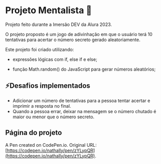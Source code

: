 # Projeto Mentalista :brain:

Projeto feito durante a Imersão DEV da Alura 2023.

O projeto proposto é um jogo de adivinhação em que o usuário terá 10 tentativas para acertar o número secreto gerado aleatoriamente.

Este projeto foi criado utilizando:

- expressões lógicas com if, else if e else;

- função Math.random() do JavaScript para gerar números aleatórios;

## ⚡Desafios implementados

- Adicionar um número de tentativas para a pessoa tentar acertar e imprimir a resposta no final.
- Quando a pessoa errar, deixar na mensagem se o número chutado é maior ou menor que o número secreto.

## Página do projeto

A Pen created on CodePen.io. Original URL: [https://codepen.io/nathally/pen/zYLypQR](https://codepen.io/nathally/pen/zYLypQR).

